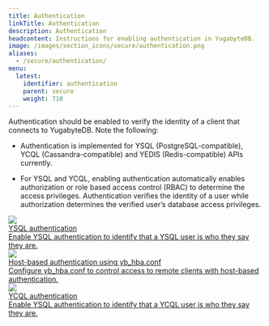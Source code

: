 ```yaml
---
title: Authentication
linkTitle: Authentication
description: Authentication
headcontent: Instructions for enabling authentication in YugabyteDB.
image: /images/section_icons/secure/authentication.png
aliases:
  - /secure/authentication/
menu:
  latest:
    identifier: authentication
    parent: secure
    weight: 710
---
```


Authentication should be enabled to verify the identity of a client that connects to YugabyteDB. Note the following:

- Authentication is implemented for YSQL (PostgreSQL-compatible), YCQL (Cassandra-compatible) and YEDIS (Redis-compatible) APIs currently.

- For YSQL and YCQL, enabling authentication automatically enables authorization or role based access control (RBAC) to determine the access privileges. Authentication verifies the identity of a user while authorization determines the verified user’s database access privileges.

<div class="row">
  <div class="col-12 col-md-6 col-lg-12 col-xl-6">
    <a class="section-link icon-offset" href="ysql-authentication/">
      <div class="head">
        <img class="icon" src="/images/section_icons/secure/authentication.png" aria-hidden="true" />
        <div class="title">YSQL authentication</div>
      </div>
      <div class="body">
          Enable YSQL authentication to identify that a YSQL user is who they say they are.
      </div>
    </a>
  </div>
  <div class="col-12 col-md-6 col-lg-12 col-xl-6">
    <a class="section-link icon-offset" href="ycql-authentication/">
      <div class="head">
        <img class="icon" src="/images/section_icons/secure/authentication.png" aria-hidden="true" />
        <div class="title">Host-based authentication using yb_hba.conf</div>
      </div>
      <div class="body">
          Configure yb_hba.conf to control access to remote clients with host-based authentication.
      </div>
    </a>
  </div>
  <div class="col-12 col-md-6 col-lg-12 col-xl-6">
    <a class="section-link icon-offset" href="ycql-authentication/">
      <div class="head">
        <img class="icon" src="/images/section_icons/secure/authentication.png" aria-hidden="true" />
        <div class="title">YCQL authentication</div>
      </div>
      <div class="body">
          Enable YSQL authentication to identify that a YCQL user is who they say they are.
      </div>
    </a>
  </div>
</div>
